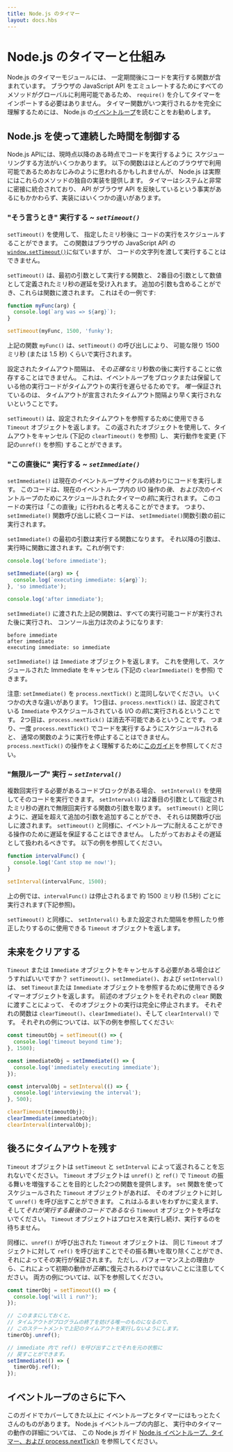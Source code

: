 ```yaml
---
title: Node.js のタイマー
layout: docs.hbs
---
```


<!--
# Timers in Node.js and beyond

The Timers module in Node.js contains functions that execute code after a set
period of time. Timers do not need to be imported via `require()`, since
all the methods are available globally to emulate the browser JavaScript API.
To fully understand when timer functions will be executed, it's a good idea to
read up on the Node.js
[Event Loop](/en/docs/guides/event-loop-timers-and-nexttick/).

 -->
# Node.js のタイマーと仕組み

Node.js のタイマーモジュールには、
一定期間後にコードを実行する関数が含まれています。
ブラウザの JavaScript API をエミュレートするためにすべてのメソッドがグローバルに利用可能であるため、
`require()` を介してタイマーをインポートする必要はありません。
タイマー関数がいつ実行されるかを完全に理解するためには、
Node.js の[イベントループ](/ja/docs/guides/event-loop-timers-and-nexttick/)を読むことをお勧めします。

<!--
## Controlling the Time Continuum with Node.js

The Node.js API provides several ways of scheduling code to execute at
some point after the present moment. The functions below may seem familiar,
since they are available in most browsers, but Node.js actually provides
its own implementation of these methods. Timers integrate very closely
with the system, and despite the fact that the API mirrors the browser
API, there are some differences in implementation.

 -->
## Node.js を使って連続した時間を制御する

Node.js APIには、現時点以降のある時点でコードを実行するように
スケジューリングする方法がいくつかあります。
以下の関数はほとんどのブラウザで利用可能であるためおなじみのように思われるかもしれませんが、
Node.js は実際にはこれらのメソッドの独自の実装を提供します。
タイマーはシステムと非常に密接に統合されており、
API がブラウザ API を反映しているという事実があるにもかかわらず、実装にはいくつかの違いがあります。

<!--
### "When I say so" Execution ~ *`setTimeout()`*

`setTimeout()` can be used to schedule code execution after a designated
amount of milliseconds. This function is similar to
[`window.setTimeout()`](https://developer.mozilla.org/en-US/docs/Web/API/WindowTimers/setTimeout)
from the browser JavaScript API, however a string of code cannot be passed
to be executed.

`setTimeout()` accepts a function to execute as its first argument and the
millisecond delay defined as a number as the second argument. Additional
arguments may also be included and these will be passed on to the function. Here
is an example of that:

```js
function myFunc(arg) {
  console.log(`arg was => ${arg}`);
}

setTimeout(myFunc, 1500, 'funky');
```

The above function `myFunc()` will execute as close to 1500
milliseconds (or 1.5 seconds) as possible due to the call of `setTimeout()`.

The timeout interval that is set cannot be relied upon to execute after
that *exact* number of milliseconds. This is because other executing code that
blocks or holds onto the event loop will push the execution of the timeout
back. The *only* guarantee is that the timeout will not execute *sooner* than
the declared timeout interval.

`setTimeout()` returns a `Timeout` object that can be used to reference the
timeout that was set. This returned object can be used to cancel the timeout (
see `clearTimeout()` below) as well as change the execution behavior (see
`unref()` below).

 -->
### "そう言うとき" 実行する ~ *`setTimeout()`*

`setTimeout()` を使用して、
指定したミリ秒後に
コードの実行をスケジュールすることができます。
この関数はブラウザの JavaScript API の [`window.setTimeout()`](https://developer.mozilla.org/en-US/docs/Web/API/WindowTimers/setTimeout)に似ていますが、
コードの文字列を渡して実行することはできません。

`setTimeout()` は、最初の引数として実行する関数と、
2番目の引数として数値として定義されたミリ秒の遅延を受け入れます。
追加の引数も含めることができ、これらは関数に渡されます。
これはその一例です:

```js
function myFunc(arg) {
  console.log(`arg was => ${arg}`);
}

setTimeout(myFunc, 1500, 'funky');
```

上記の関数 `myFunc()` は、`setTimeout()` の呼び出しにより、
可能な限り 1500 ミリ秒 (または 1.5 秒) くらいで実行されます。

設定されたタイムアウト間隔は、
その*正確な*ミリ秒数の後に実行することに依存することはできません。
これは、イベントループをブロックまたは保留している他の実行コードがタイムアウトの実行を遅らせるためです。
*唯一*保証されているのは、
タイムアウトが宣言されたタイムアウト間隔より早く実行されないということです。

`setTimeout()` は、設定されたタイムアウトを参照するために使用できる
`Timeout` オブジェクトを返します。
この返されたオブジェクトを使用して、タイムアウトをキャンセル (下記の `clearTimeout()` を参照) し、
実行動作を変更 (下記の`unref()` を参照) することができます。

<!--
### "Right after this" Execution ~ *`setImmediate()`*

`setImmediate()` will execute code at the end of the current event loop cycle.
This code will execute *after* any I/O operations in the current event loop and
*before* any timers scheduled for the next event loop. This code execution
could be thought of as happening "right after this", meaning any code following
the `setImmediate()` function call will execute before the `setImmediate()`
function argument.

The first argument to `setImmediate()` will be the function to execute. Any
subsequent arguments will be passed to the function when it is executed.
Here's an example:

```js
console.log('before immediate');

setImmediate((arg) => {
  console.log(`executing immediate: ${arg}`);
}, 'so immediate');

console.log('after immediate');
```

The above function passed to `setImmediate()` will execute after all runnable
code has executed, and the console output will be:

```
before immediate
after immediate
executing immediate: so immediate
```

`setImmediate()` returns an `Immediate` object, which can be used to cancel
the scheduled immediate (see `clearImmediate()` below).

Note: Don't get `setImmediate()` confused with `process.nextTick()`. There are
some major ways they differ. The first is that `process.nextTick()` will run
*before* any `Immediate`s that are set as well as before any scheduled I/O.
The second is that `process.nextTick()` is non-clearable, meaning once
code has been scheduled to execute with `process.nextTick()`, the execution
cannot be stopped, just like with a normal function. Refer to [this guide](/en/docs/guides/event-loop-timers-and-nexttick/#process-nexttick)
to better understand the operation of `process.nextTick()`.

 -->
### "この直後に" 実行する ~ *`setImmediate()`*

`setImmediate()` は現在のイベントループサイクルの終わりにコードを実行します。
このコードは、現在のイベントループ内の I/O 操作の*後*、
および次のイベントループのためにスケジュールされたタイマーの*前*に実行されます。
このコードの実行は「この直後」に行われると考えることができます。
つまり、`setImmediate()` 関数呼び出しに続くコードは、
`setImmediate()`関数引数の前に実行されます。

`setImmediate()` の最初の引数は実行する関数になります。
それ以降の引数は、実行時に関数に渡されます。これが例です:

```js
console.log('before immediate');

setImmediate((arg) => {
  console.log(`executing immediate: ${arg}`);
}, 'so immediate');

console.log('after immediate');
```

`setImmediate()` に渡された上記の関数は、すべての実行可能コードが実行された後に実行され、
コンソール出力は次のようになります:

```
before immediate
after immediate
executing immediate: so immediate
```

`setImmediate()` は `Immediate` オブジェクトを返します。
これを使用して、スケジュールされた Immediate をキャンセル (下記の `clearImmediate()` を参照) できます。

注意: `setImmediate()` を `process.nextTick()` と混同しないでください。
いくつかの大きな違いがあります。
1つ目は、`process.nextTick()` は、設定されている `Immediate` やスケジュールされている I/O の*前*に実行されるということです。
2つ目は、`process.nextTick()` は消去不可能であるということです。
つまり、一度 `process.nextTick()` でコードを実行するようにスケジュールされると、
通常の関数のように実行を停止することはできません。
`process.nextTick()` の操作をよく理解するために[このガイド](/ja/docs/guides/event-loop-timers-and-nexttick/#process-nexttick)を参照してください。

<!--
### "Infinite Loop" Execution ~ *`setInterval()`*

If there is a block of code that should execute multiple times, `setInterval()`
can be used to execute that code. `setInterval()` takes a function
argument that will run an infinite number of times with a given millisecond
delay as the second argument. Just like `setTimeout()`, additional arguments
can be added beyond the delay, and these will be passed on to the function call.
Also like `setTimeout()`, the delay cannot be guaranteed because of operations
that may hold on to the event loop, and therefore should be treated as an
approximate delay. See the below example:

```js
function intervalFunc() {
  console.log('Cant stop me now!');
}

setInterval(intervalFunc, 1500);
```
In the above example, `intervalFunc()` will execute about every 1500
milliseconds, or 1.5 seconds, until it is stopped (see below).

Just like `setTimeout()`, `setInterval()` also returns a `Timeout` object which
can be used to reference and modify the interval that was set.

 -->
### "無限ループ" 実行 ~ *`setInterval()`*

複数回実行する必要があるコードブロックがある場合、
`setInterval()` を使用してそのコードを実行できます。
`setInterval()` は2番目の引数として指定されたミリ秒の遅れで無限回実行する関数の引数を取ります。
`setTimeout()` と同じように、遅延を超えて追加の引数を追加することができ、
それらは関数呼び出しに渡されます。
`setTimeout()` と同様に、イベントループに耐えることができる操作のために遅延を保証することはできません。
したがっておおよその遅延として扱われるべきです。
以下の例を参照してください。

```js
function intervalFunc() {
  console.log('Cant stop me now!');
}

setInterval(intervalFunc, 1500);
```

上の例では、`intervalFunc()` は停止されるまで
約 1500 ミリ秒 (1.5秒) ごとに実行されます(下記参照)。

`setTimeout()` と同様に、
`setInterval()` もまた設定された間隔を参照したり修正したりするのに使用できる `Timeout` オブジェクトを返します。

<!--
## Clearing the Future

What can be done if a `Timeout` or `Immediate` object needs to be cancelled?
`setTimeout()`, `setImmediate()`, and `setInterval()` return a timer object
that can be used to reference the set `Timeout` or `Immediate` object.
By passing said object into the respective `clear` function, execution of
that object will be halted completely. The respective functions are
`clearTimeout()`, `clearImmediate()`, and `clearInterval()`. See the example
below for an example of each:

```js
const timeoutObj = setTimeout(() => {
  console.log('timeout beyond time');
}, 1500);

const immediateObj = setImmediate(() => {
  console.log('immediately executing immediate');
});

const intervalObj = setInterval(() => {
  console.log('interviewing the interval');
}, 500);

clearTimeout(timeoutObj);
clearImmediate(immediateObj);
clearInterval(intervalObj);
```

 -->
## 未来をクリアする

`Timeout` または `Immediate` オブジェクトをキャンセルする必要がある場合はどうすればいいですか？
`setTimeout()`、`setImmediate()`、および `setInterval()` は、
set `Timeout`または `Immediate` オブジェクトを参照するために使用できるタイマーオブジェクトを返します。
前述のオブジェクトをそれぞれの `clear` 関数に渡すことによって、
そのオブジェクトの実行は完全に停止されます。
それぞれの関数は `clearTimeout()`、`clearImmediate()`、そして `clearInterval()` です。
それぞれの例については、以下の例を参照してください:

```js
const timeoutObj = setTimeout(() => {
  console.log('timeout beyond time');
}, 1500);

const immediateObj = setImmediate(() => {
  console.log('immediately executing immediate');
});

const intervalObj = setInterval(() => {
  console.log('interviewing the interval');
}, 500);

clearTimeout(timeoutObj);
clearImmediate(immediateObj);
clearInterval(intervalObj);
```

<!--
## Leaving Timeouts Behind

Remember that `Timeout` objects are returned by `setTimeout` and `setInterval`.
The `Timeout` object provides two functions intended to augment `Timeout`
behavior with `unref()` and `ref()`. If there is a `Timeout` object scheduled
using a `set` function, `unref()` can be called on that object. This will change
the behavior slightly, and not call the `Timeout` object *if it is the last
code to execute*. The `Timeout` object will not keep the process alive, waiting
to execute.

In similar fashion, a `Timeout` object that has had `unref()` called on it
can remove that behavior by calling `ref()` on that same `Timeout` object,
which will then ensure its execution. Be aware, however, that this does
not *exactly* restore the initial behavior for performance reasons. See
below for examples of both:

```js
const timerObj = setTimeout(() => {
  console.log('will i run?');
});

// if left alone, this statement will keep the above
// timeout from running, since the timeout will be the only
// thing keeping the program from exiting
timerObj.unref();

// we can bring it back to life by calling ref() inside
// an immediate
setImmediate(() => {
  timerObj.ref();
});
```
 -->
## 後ろにタイムアウトを残す

`Timeout` オブジェクトは `setTimeout` と `setInterval` によって返されることを忘れないでください。
`Timeout` オブジェクトは `unref()` と `ref()` で `Timeout` の振る舞いを増強することを目的とした2つの関数を提供します。
`set` 関数を使ってスケジュールされた `Timeout` オブジェクトがあれば、
そのオブジェクトに対して `unref()` を呼び出すことができます。
これはふるまいをわずかに変えます、
そして*それが実行する最後のコードであるなら* `Timeout` オブジェクトを呼ばないでください。
`Timeout` オブジェクトはプロセスを実行し続け、実行するのを待ちません。

同様に、`unref()` が呼び出された `Timeout` オブジェクトは、
同じ `Timeout` オブジェクトに対して `ref()` を呼び出すことでその振る舞いを取り除くことができ、
それによってその実行が保証されます。
ただし、パフォーマンス上の理由から、これによって初期の動作が*正確*に復元されるわけではないことに注意してください。
両方の例については、以下を参照してください。

```js
const timerObj = setTimeout(() => {
  console.log('will i run?');
});

// このままにしておくと、
// タイムアウトがプログラムの終了を妨げる唯一のものになるので、
// このステートメントで上記のタイムアウトを実行しないようにします。
timerObj.unref();

// immediate 内で ref() を呼び出すことでそれを元の状態に
// 戻すことができます。
setImmediate(() => {
  timerObj.ref();
});
```

<!--
## Further Down the Event Loop

There's much more to the Event Loop and Timers than this guide
has covered. To learn more about the internals of the Node.js
Event Loop and how Timers operate during execution, check out
this Node.js guide: [The Node.js Event Loop, Timers, and
process.nextTick()](/en/docs/guides/event-loop-timers-and-nexttick/).

 -->
## イベントループのさらに下へ

このガイドでカバーしてきた以上に
イベントループとタイマーにはもっとたくさんのものがあります。
Node.js イベントループの内部と、
実行中のタイマーの動作の詳細については、
この Node.js ガイド [Node.js イベントループ、タイマー、および process.nextTick()](/ja/docs/guides/event-loop-timers-and-nexttick/) を参照してください。
